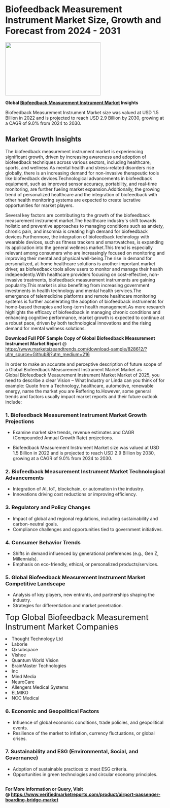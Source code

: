 <H1>Biofeedback Measurement Instrument Market Size, Growth and Forecast from 2024 - 2031</H1><img class="aligncenter size-medium wp-image-584254" src="https://thirdeyenews.in/wp-content/uploads/2024/09/Global-Market-Research-300x168.jpeg" alt="" width="300" height="168" /><p><strong>Global&nbsp;<a href="https://www.marketsizeandtrends.com/download-sample/828612/?utm_source=Github8j?utm_medium=216">Biofeedback Measurement Instrument Market</a> Insights</strong></p><p>Biofeedback Measurement Instrument Market size was valued at USD 1.5 Billion in 2022 and is projected to reach USD 2.9 Billion by 2030, growing at a CAGR of 9.0% from 2024 to 2030.</p><p><h2>Market Growth Insights</h2> <p>The biofeedback measurement instrument market is experiencing significant growth, driven by increasing awareness and adoption of biofeedback techniques across various sectors, including healthcare, sports, and wellness.As mental health and stress-related disorders rise globally, there is an increasing demand for non-invasive therapeutic tools like biofeedback devices.Technological advancements in biofeedback equipment, such as improved sensor accuracy, portability, and real-time monitoring, are further fueling market expansion.Additionally, the growing trend of personalized healthcare and the integration of biofeedback with other health monitoring systems are expected to create lucrative opportunities for market players.</p> <p>Several key factors are contributing to the growth of the biofeedback measurement instrument market.The healthcare industry's shift towards holistic and preventive approaches to managing conditions such as anxiety, chronic pain, and insomnia is creating high demand for biofeedback devices.Furthermore, the integration of biofeedback technology with wearable devices, such as fitness trackers and smartwatches, is expanding its application into the general wellness market.This trend is especially relevant among consumers who are increasingly focused on monitoring and improving their mental and physical well-being.The rise in demand for personalized, at-home healthcare solutions is another important market driver, as biofeedback tools allow users to monitor and manage their health independently.With healthcare providers focusing on cost-effective, non-invasive treatments, biofeedback measurement instruments are gaining popularity.This market is also benefiting from increasing government investments in health technology and mental health services.The emergence of telemedicine platforms and remote healthcare monitoring systems is further accelerating the adoption of biofeedback instruments for home-based therapies and long-term health management.As more research highlights the efficacy of biofeedback in managing chronic conditions and enhancing cognitive performance, market growth is expected to continue at a robust pace, driven by both technological innovations and the rising demand for mental wellness solutions.</p> <p><span class=""><strong>Download Full PDF Sample Copy of Global Biofeedback Measurement Instrument Market Report</strong> @ <a href="https://www.marketsizeandtrends.com/download-sample/828612/?utm_source=Github8j?utm_medium=216" target="_blank">https://www.marketsizeandtrends.com/download-sample/828612/?utm_source=Github8j?utm_medium=216</a></span></p><p>In order to make an accurate and perceptive description of future scope of a Global&nbsp;Biofeedback Measurement Instrument Market Market as Global&nbsp;Biofeedback Measurement Instrument Market Market of 2025, you need to describe a clear Vision &ndash; What Industry or Linda can you think of for example: Quote from a Technology, healthcare, automotive, renewable energy, name the market you are Reffering to.However, some general trends and factors usually impact market reports and their future outlook include:</p><h3>1.&nbsp;<strong>Biofeedback Measurement Instrument Market Growth Projections</strong></h3><ul><li>Examine market size trends, revenue estimates and CAGR (Compounded Annual Growth Rate) projections.</li><li><p>Biofeedback Measurement Instrument Market size was valued at USD 1.5 Billion in 2022 and is projected to reach USD 2.9 Billion by 2030, growing at a CAGR of 9.0% from 2024 to 2030.</p></li></ul><h3>2.&nbsp;<strong>Biofeedback Measurement Instrument Market Technological Advancements</strong></h3><ul><li>Integration of AI, IoT, blockchain, or automation in the industry.</li><li>Innovations driving cost reductions or improving efficiency.</li></ul><h3>3.&nbsp;<strong>Regulatory and Policy Changes</strong></h3><ul><li>Impact of global and regional regulations, including sustainability and carbon-neutral goals.</li><li>Compliance challenges and opportunities tied to government initiatives.</li></ul><h3>4.&nbsp;<strong>Consumer Behavior Trends</strong></h3><ul><li>Shifts in demand influenced by generational preferences (e.g., Gen Z, Millennials).</li><li>Emphasis on eco-friendly, ethical, or personalized products/services.</li></ul><h3>5.&nbsp;<strong>Global Biofeedback Measurement Instrument Market Competitive Landscape</strong></h3><ul><li>Analysis of key players, new entrants, and partnerships shaping the industry.</li><li>Strategies for differentiation and market penetration.</li></ul><p data-pm-slice="1 1 []"><span style="color: inherit; font-family: inherit; font-size: 25px;">Top Global Biofeedback Measurement Instrument Market Companies</span></p><div class="" data-test-id=""><p><li>Thought Technology Ltd</li><li> Laborie</li><li> Qxsubspace</li><li> Vishee</li><li> Quantum World Vision</li><li> BrainMaster Technologies</li><li> Inc</li><li> Mind Media</li><li> NeuroCare</li><li> Allengers Medical Systems</li><li> ELMIKO</li><li> NCC Medical</li></p></div><h3>6.&nbsp;<strong>Economic and Geopolitical Factors</strong></h3><ul><li>Influence of global economic conditions, trade policies, and geopolitical events.</li><li>Resilience of the market to inflation, currency fluctuations, or global crises.</li></ul><h3>7.&nbsp;<strong>Sustainability and ESG (Environmental, Social, and Governance)</strong></h3><ul><li>Adoption of sustainable practices to meet ESG criteria.</li><li>Opportunities in green technologies and circular economy principles.</li></ul><h2><strong style="font-size: 14px;">For More Information or Query, Visit @&nbsp;</strong><a style="background-color: #ffffff; font-size: 14px;" href="https://www.marketsizeandtrends.com/report/biofeedback-measurement-instrument-market/" target="_blank">https://www.verifiedmarketreports.com/product/airport-passenger-boarding-bridge-market</a></h2>